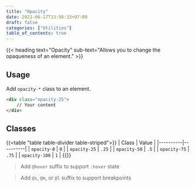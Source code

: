 ```yaml
---
title: "Opacity"
date: 2021-06-17T13:58:33+07:00
draft: false
categories: ["Utilities"]
table_of_contents: true
---
```


{{< heading text="Opacity" sub-text="Allows you to change the opaqueness of an element." >}}

## Usage

Add `opacity-*` class to an element.

``` html
<div class="opacity-25">
    // Your content
</div>
```

## Classes

{{<table "table table-divider table-striped">}}
| Class | Value |
|----------|----------|
| `opacity-0` | `0` |
| `opacity-25` | `.25` |
| `opacity-50` | `.5` |
| `opacity-75` | `.75` |
| `opacity-100` | `1` |
{{</table>}}

> Add `@hover` suffix to support `:hover` state

> Add `@s`, `@m`, or `@l` suffix to support breakpoints